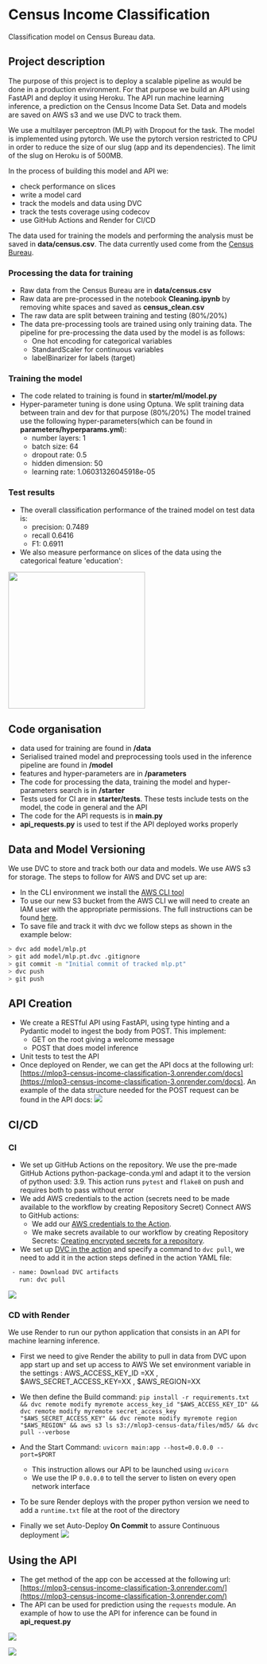 

# Census Income Classification
Classification model on Census Bureau data.

## Project description

The purpose of this project is to deploy a scalable pipeline as would be done in a production environment. For that 
purpose we build an API using FastAPI and deploy it using Heroku. The API run machine learning inference, a prediction 
on the Census Income Data Set. Data and models are saved on AWS s3 and we use DVC to track them.

We use a multilayer perceptron (MLP) with Dropout for the task. The model is implemented using pytorch. We use the 
pytorch version restricted to CPU in order to reduce the size of our slug (app and its dependencies). The limit of the 
slug on Heroku is of 500MB.

In the process of building this model and API we:
- check performance on slices
- write a model card
- track the models and data using DVC
- track the tests coverage using codecov
- use GitHub Actions and Render for CI/CD

The data used for training the models and performing the analysis must be saved in 
**data/census.csv**. The data currently used come from the [Census Bureau](https://archive.ics.uci.edu/ml/datasets/census+income).

### Processing the data for training
- Raw data from the Census Bureau are in **data/census.csv**
- Raw data are pre-processed in the notebook **Cleaning.ipynb** by removing white spaces and saved as **census_clean.csv**
- The raw data are split between training and testing (80%/20%)
- The data pre-processing tools are trained using only training data. The pipeline for pre-processing the data used by 
the model is as follows:
  - One hot encoding for categorical variables
  - StandardScaler for continuous variables
  - labelBinarizer for labels (target)
### Training the model
- The code related to training is found in **starter/ml/model.py**
- Hyper-parameter tuning is done using Optuna. We split training data between train and dev for that purpose (80%/20%)
The model trained use the following hyper-parameters(which can be found in **parameters/hyperparams.yml**):
  - number layers: 1
  - batch size: 64
  - dropout rate: 0.5
  - hidden dimension: 50
  - learning rate: 1.06031326045918e-05

### Test results
- The overall classification performance of the trained model on test data is:
  - precision: 0.7489
  - recall 0.6416
  - F1: 0.6911
- We also measure performance on slices of the data using the categorical feature 'education':
<img src="screenshots/slice_output.png" width="275" height="275">


## Code organisation
- data used for training are found in **/data**
- Serialised trained model and preprocessing tools used in the inference pipeline are found in **/model** 
- features and hyper-parameters are in **/parameters**
- The code for processing the data, training the model and hyper-parameters search is in **/starter**
- Tests used for CI are in **starter/tests**. These tests include tests on the model, the code in general and the API
- The code for the API requests is in **main.py**
- **api_requests.py** is used to test if the API deployed works properly

## Data and Model Versioning
We use DVC to store and track both our data and models. We use AWS s3 for storage. The steps to follow for AWS and DVC 
set up are:
- In the CLI environment we install the [AWS CLI tool](https://docs.aws.amazon.com/cli/latest/userguide/cli-chap-install.html)
- To use our new S3 bucket from the AWS CLI we will need to create an IAM user with the appropriate permissions.
The full instructions can be found [here](https://docs.aws.amazon.com/IAM/latest/UserGuide/id_users_create.html#id_users_create_console).
- To save file and track it with dvc we follow steps as shown in the example below:
```bash
> dvc add model/mlp.pt
> git add model/mlp.pt.dvc .gitignore
> git commit -m "Initial commit of tracked mlp.pt"
> dvc push
> git push
```

## API Creation

- We create a RESTful API using FastAPI, using type hinting and a Pydantic model to ingest the body from POST. 
This implement:
  - GET on the root giving a welcome message
  - POST that does model inference
- Unit tests to test the API
- Once deployed on Render, we can get the API docs at the following url: [https://mlop3-census-income-classification-3.onrender.com/docs](https://mlop3-census-income-classification-3.onrender.com/docs).
An example of the data structure needed for the POST request can be found in the API docs:
![](screenshots/example.png)

## CI/CD
### CI
- We set up GitHub Actions on the repository. We use the pre-made GitHub Actions python-package-conda.yml and adapt it 
to the version of python used: 3.9. This action runs ```pytest``` and ```flake8``` on push and requires both to pass without error
- We add AWS credentials to the action (secrets need to be made available to the workflow by creating Repository Secret)
Connect AWS to GitHub actions:
  - We add our [AWS credentials to the Action](https://github.com/marketplace/actions/configure-aws-credentials-action-for-github-actions).
  - We make secrets available to our workflow by creating Repository Secrets: 
  [Creating encrypted secrets for a repository](https://docs.github.com/en/actions/security-guides/encrypted-secrets#creating-encrypted-secrets-for-a-repository).
- We set up [DVC in the action](https://github.com/iterative/setup-dvc) and specify a command to ```dvc pull```, 
we need to add it in the action steps defined in the action YAML file:
```bash
 - name: Download DVC artifacts
   run: dvc pull
```
![](screenshots/continuous_integration.png)


### CD with Render
 We use Render to run our python application that consists in an API for machine learning inference.
 
- First we need to give Render the ability to pull in data from DVC upon app start up and set up access to AWS
 We set environment variable in the settings : AWS_ACCESS_KEY_ID =XX , $AWS_SECRET_ACCESS_KEY=XX , $AWS_REGION=XX

- We then define the Build command:
```pip install -r requirements.txt && dvc remote modify myremote access_key_id "$AWS_ACCESS_KEY_ID" && dvc remote modify myremote secret_access_key "$AWS_SECRET_ACCESS_KEY" && dvc remote modify myremote region "$AWS_REGION" && aws s3 ls s3://mlop3-census-data/files/md5/ && dvc pull --verbose```


- And the Start Command:
  ```uvicorn main:app --host=0.0.0.0 --port=$PORT```
  - This instruction allows our API to be launched using ```uvicorn```
  - We use the IP ```0.0.0.0``` to tell the server to listen on every open network interface 

- To be sure Render deploys with the proper python version we need to add a `runtime.txt` file at the root 
  of the directory
  
- Finally we set Auto-Deploy **On Commit** to assure Continuous deployment
![](screenshots/continuous_deployment.png)

  
## Using the API
- The get method of the app con be accessed at the following url: [https://mlop3-census-income-classification-3.onrender.com/](https://mlop3-census-income-classification-3.onrender.com/)
- The API can be used for prediction using the ```requests``` module. An example of how to use the API for inference can 
be found in **api_request.py**

![](screenshots/live_GET.png)

![](screenshots/Live_POST.png)


